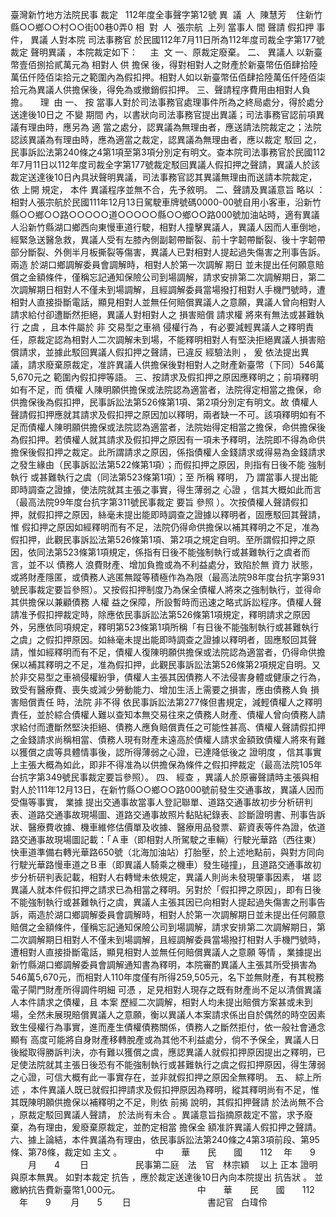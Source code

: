 臺灣新竹地方法院民事
裁定
  
112年度全事聲字第12號
異  議  人  陳慧芳    住新竹縣○○鄉○○村○○街00巷0弄0
相  對  人  張宗航  
上列
當事人
間
聲請
假扣押
事件，
異議
人對本院
司法事務官
於民國112年7月11日所為112年度司裁全字第177號裁定
聲明異議
，本院裁定如下：
    主  文
一、原裁定廢棄。
二、
異議人
以新臺幣壹佰捌拾貳萬元為
相對人
供
擔保
後，得對相對人之財產於新臺幣伍佰肆拾陸萬伍仟陸佰柒拾元之範圍內為假扣押。相對人如以新臺幣伍佰肆拾陸萬伍仟陸佰柒拾元為異議人供擔保後，得免為或撤銷假扣押。
三、聲請程序費用由相對人負擔。
    理  由
一、
按
當事人對於司法事務官處理事件所為之終局處分，得於處分送達後10日之
不變
期間
內，以書狀向司法事務官提出異議；司法事務官認前項異議有理由時，應另為
適
當之處分，認異議為無理由者，應送請法院裁定之；法院認該異議為有理由時，應為適當之裁定，認異議為無理由者，應以裁定
駁回
之，民事訴訟法第240條之4第1項至第3項分別定有明文。查本院司法事務官於民國112年7月11日以112年度司裁全字第177號裁定駁回異議人假扣押之聲請，異議人於該裁定送達後10日內具狀聲明異議，司法事務官認其異議無理由而送請本院裁定，依
上開
規定，
本件
異議程序並無不合，先予敘明。
二、聲請及異議意旨
略以
：相對人張宗航於民國111年12月13日駕駛車牌號碼0000-00號自用小客車，沿新竹縣○○鄉○○路○○○○○道○○○○○縣○○鄉○○路000號加油站時，適有異議人沿新竹縣湖口鄉西向東慢車道行駛，相對人撞擊異議人，異議人因而人車倒地，經緊急送醫急救，異議人受有左膝內側副韌帶斷裂、前十字韌帶斷裂、後十字韌帶部分斷裂、外側半月板撕裂等傷害，異議人已對相對人提起過失傷害之刑事告訴。
兩造
於湖口鄉調解委員會調解時，相對人於第一次調解
期日
並未提出任何願意賠償之金額條件，僅稱忘記通知保險公司到場調解，請求安排第二次調解期日，第二次調解期日相對人不僅未到場調解，且經調解委員當場撥打相對人手機門號時，遭相對人直接掛斷電話，顯見相對人並無任何賠償異議人之意願，異議人曾向相對人請求給付卻遭斷然拒絕，異議人對相對人之
損害賠償
請求權
將來有無法或甚難執行
之虞
，且本件屬於
非
交易型之車禍
侵權行為
，有必要減輕異議人之釋明責任，原裁定認為相對人二次調解未到場，不能釋明相對人有堅決拒絕異議人損害賠償請求，並據此駁回異議人假扣押之聲請，已違反
經驗法則
，
爰
依法提出異議，請求廢棄原裁定，准許異議人供擔保後對相對人之財產新臺幣（下同）546萬5,670元之
範圍內假扣押等語。
三、按請求及假扣押之原因應釋明之；前項釋明如有不足，而
債權
人陳明願供擔保或法院認為適當者，法院得定相當之擔保，命供擔保後為假扣押，民事訴訟法第526條第1項、第2項分別定有明文。故
債權人
聲請假扣押應就其請求及假扣押之原因加以釋明，兩者缺一不可。該項釋明如有不足而債權人陳明願供擔保或法院認為適當者，法院始得定相當之擔保，命供擔保後為假扣押。若債權人就其請求及假扣押之原因有一項未予釋明，法院即不得為命供擔保後假扣押之裁定。此所謂請求之原因，係指債權人金錢請求或得易為金錢請求之發生緣由（民事訴訟法第522條第1項）；而假扣押之原因，則指有日後不能
強制執行
或甚難執行之虞（同法第523條第1項）；至
所稱
釋明，
乃
謂當事人提出能即時調查之證據，使法院就其主張之事實，得生薄弱之
心證
，信其大概如此而言（最高法院99年度台抗字第311號民事裁定
要旨
參照
）。次按債權人聲請假扣押，就假扣押之原因，絲毫未提出能即時調查之證據以釋明者，固應駁回其聲請，
惟
假扣押之原因如經釋明而有不足，法院仍得命供擔保以補其釋明之不足，准為假扣押，此觀民事訴訟法第526條第1項、第2項之規定自明。至所謂假扣押之原因，依同法第523條第1項規定，係指有日後不能強制執行或甚難執行之虞者而言，並不以
債務人
浪費財產、增加負擔或為不利益處分，致陷於無
資力
狀態，或將財產隱匿，或債務人逃匿無蹤等積極作為為限（最高法院98年度台抗字第931號民事裁定要旨參照）。又按假扣押制度乃為保全債權人將來之強制執行，並得命其供擔保以兼顧債務
人權
益之保障，所設暫時而迅速之略式訴訟程序。債權人聲請准予假扣押裁定時，除應依民事訴訟法第526條第1項規定，釋明請求之原因外，另應依同項規定，釋明第523條第1項所稱「有日後不能強制執行或甚難執行之虞」之假扣押原因。如絲毫未提出能即時調查之證據以釋明者，固應駁回其聲請，惟如經釋明而有不足，債權人復陳明願供擔保或法院認為適當者，仍得命供擔保以補其釋明之不足，准為假扣押，此觀民事訴訟法第526條第2項規定自明。又於非交易型之車禍侵權紛爭，債權人主張其因債務人不法侵害身體或健康之行為，致受有醫療費、喪失或減少勞動能力、增加生活上需要之損害，應由債務人負
損害賠償責任
時，法院
非不得
依民事訴訟法第277條但書規定，減輕債權人之釋明責任，並於綜合債權人難以查知本無交易往來之債務人財產、債權人曾向債務人請求給付而遭斷然堅決拒絕、債務人應負賠償責任之可能性甚高、債權人聲請假扣押之金錢請求尚稱相當、債務人現有財產未遠高於債權人請求金額致債權人將來有難以獲償之虞等具體情事後，認所得薄弱之心證，已達降低後之
證明度
，信其事實上主張大概為如此，即非不得准為以供擔保為條件之假扣押裁定（最高法院105年台抗字第349號民事裁定要旨參照）。
四、
經查
，異議人於原審聲請時主張與相對人於111年12月13日，在新竹縣○○鄉○○路000號前發生交通事故，異議人因而受傷等事實，
業據
提出交通事故當事人登記聯單、道路交通事故初步分析研判表、道路交通事故現場圖、道路交通事故照片黏貼紀錄表、診斷證明書、刑事告訴狀、醫療費收據、機車維修估價單及收據、醫療用品發票、薪資表等件為證，依道路交通事故現場圖記載：「Ａ車（即相對人所駕駛之車輛）行駛光華路（西往東）快車道準備右轉光華路650號（北海加油站）打胎壓，於上述地點前，與對方同向行駛光華路慢車道之Ｂ車（即異議人騎乘之機車）發生碰撞」，且道路交通事故初步分析研判表記載，相對人右轉彎未依規定，異議人則尚未發現肇事因素，
堪
認異議人就本件假扣押之請求已為相當之釋明。另對於「假扣押之原因」，即有日後不能強制執行或甚難執行之虞，異議人主張其因已向相對人提起過失傷害之刑事告訴，兩造於湖口鄉調解委員會調解時，相對人於第一次調解期日並未提出任何願意賠償之金額條件，僅稱忘記通知保險公司到場調解，請求安排第二次調解期日，第二次調解期日相對人不僅未到場調解，且經調解委員當場撥打相對人手機門號時，遭相對人直接掛斷電話，顯見相對人並無任何賠償異議人之意願
等情
，業據提出新竹縣湖口鄉調解委員會調解通知書為釋明，本院審酌異議人主張其所受損害為546萬5,670元，而相對人110年度僅有所得259,505元，名下並無財產，有其稅務電子閘門財產所得調件明細
可憑
，足見相對人現存之既有財產尚不足以清償異議人本件請求之債權，且
本案
歷經二次調解，相對人均未提出賠償方案甚或未到場，全然未展現賠償異議人之意願，衡以異議人本案請求係出自於偶然的時空因素致生侵權行為事實，進而產生債權債務關係，債務人之斷然拒付，依一般社會通念
顯有
高度可能將自身財產移轉脫產或為其他不利益處分，倘不予保全，異議人日後縱取得勝訴判決，亦有難以獲償之虞，應認異議人就假扣押原因提出之釋明，已足使法院就其主張日後恐有不能強制執行或甚難執行之虞之假扣押原因，得生薄弱之心證，可信大概有此一事實存在，並非就假扣押之原因全無釋明。
五、
綜上所述
，本件異議人既已就假扣押請求及假扣押原因為釋明，縱其釋明尚有不足，惟其既陳明願供擔保以補釋明之不足，則依
前揭
說明，其假扣押聲請
於法尚無不合
，原裁定駁回異議人聲請，
於法尚有未合
。異議意旨指摘原裁定不當，求予廢棄，為有理由，爰廢棄原裁定，並酌定相當
擔保金
額准許異議人假扣押之聲請。
六、據上論結，本件異議為有理由，依民事訴訟法第240條之4第3項前段、第95條、第78條，裁定如
主文
。　　　　
中　　華　　民　　國　　112 　年　　9 　　月　　4 　　日
                  民事第二庭　法　官　林宗穎　
以上
正本
證明與原本無異。
如對本裁定
抗告
，應於裁定送達後10日內向本院提出
抗告狀
。
並繳納抗告費新臺幣1,000元。　　　　　　　　　
中　　華　　民　　國　　112 　年　　9 　　月　　5 　　日
                              
書記官
  白瑋伶